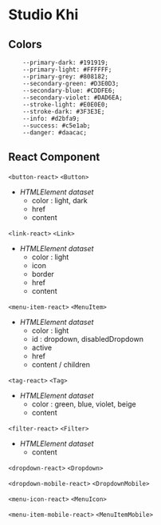  # Studio Khi
 
## Colors

```
    --primary-dark: #191919;
    --primary-light: #FFFFFF;
    --primary-grey: #808182;
    --secondary-green: #D3E0D3;
    --secondary-blue: #CDDFE6;
    --secondary-violet: #DAD6EA;
    --stroke-light: #E0E0E0;
    --stroke-dark: #3F3E3E;
    --info: #d2bfa9;
    --success: #c5e1ab;
    --danger: #daacac;
```

## React Component

``` <button-react> ```
``` <Button> ```

- *HTMLElement dataset*
    - color : light, dark
    - href
    - content


``` <link-react> ```
``` <Link> ```

- *HTMLElement dataset*
    - color : light
    - icon
    - border
    - href
    - content

``` <menu-item-react> ```
``` <MenuItem> ```

- *HTMLElement dataset*
  - color : light
  - id : dropdown, disabledDropdown
  - active
  - href
  - content / children

``` <tag-react> ```
``` <Tag> ```

- *HTMLElement dataset*
  - color : green, blue, violet, beige
  - content

``` <filter-react> ```
``` <Filter> ```

- *HTMLElement dataset*
  - content

``` <dropdown-react> ```
``` <Dropdown> ```

``` <dropdown-mobile-react> ```
``` <DropdownMobile> ```

``` <menu-icon-react> ```
``` <MenuIcon> ```

``` <menu-item-mobile-react> ```
``` <MenuItemMobile> ```